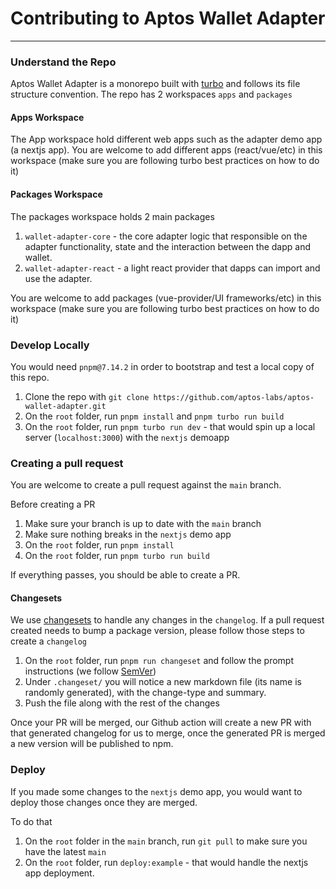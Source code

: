 # Contributing to Aptos Wallet Adapter

---

### Understand the Repo

Aptos Wallet Adapter is a monorepo built with [turbo](https://turbo.build/repo/docs) and follows its file structure convention. The repo has 2 workspaces `apps` and `packages`

#### Apps Workspace

The App workspace hold different web apps such as the adapter demo app (a nextjs app).
You are welcome to add different apps (react/vue/etc) in this workspace (make sure you are following turbo best practices on how to do it)

#### Packages Workspace

The packages workspace holds 2 main packages

1. `wallet-adapter-core` - the core adapter logic that responsible on the adapter functionality, state and the interaction between the dapp and wallet.
2. `wallet-adapter-react` - a light react provider that dapps can import and use the adapter.

You are welcome to add packages (vue-provider/UI frameworks/etc) in this workspace (make sure you are following turbo best practices on how to do it)

### Develop Locally

You would need `pnpm@7.14.2` in order to bootstrap and test a local copy of this repo.

1. Clone the repo with `git clone https://github.com/aptos-labs/aptos-wallet-adapter.git`
2. On the `root` folder, run `pnpm install` and `pnpm turbo run build`
3. On the `root` folder, run `pnpm turbo run dev` - that would spin up a local server (`localhost:3000`) with the `nextjs` demoapp

### Creating a pull request

You are welcome to create a pull request against the `main` branch.

Before creating a PR

1. Make sure your branch is up to date with the `main` branch
2. Make sure nothing breaks in the `nextjs` demo app
3. On the `root` folder, run `pnpm install`
4. On the `root` folder, run `pnpm turbo run build`

If everything passes, you should be able to create a PR.

#### Changesets

We use [changesets](https://github.com/changesets/changesets) to handle any changes in the `changelog`.
If a pull request created needs to bump a package version, please follow those steps to create a `changelog`

1. On the `root` folder, run `pnpm run changeset` and follow the prompt instructions (we follow [SemVer](https://semver.org/))
2. Under `.changeset/` you will notice a new markdown file (its name is randomly generated), with the change-type and summary.
3. Push the file along with the rest of the changes

Once your PR will be merged, our Github action will create a new PR with that generated changelog for us to merge, once the generated PR is merged a new version will be published to npm.

### Deploy

If you made some changes to the `nextjs` demo app, you would want to deploy those changes once they are merged.

To do that

1. On the `root` folder in the `main` branch, run `git pull` to make sure you have the latest `main`
2. On the `root` folder, run `deploy:example` - that would handle the nextjs app deployment.
